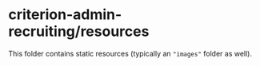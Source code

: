 # criterion-admin-recruiting/resources

This folder contains static resources (typically an `"images"` folder as well).
